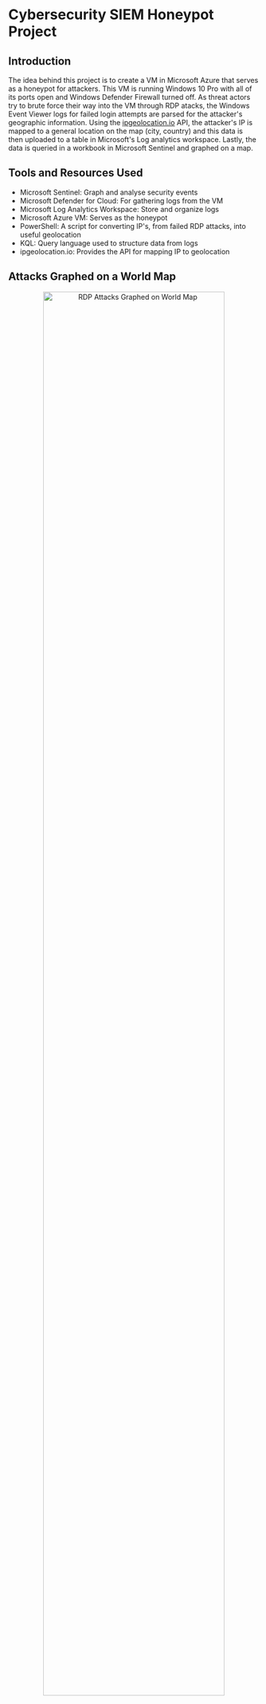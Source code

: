 # Cybersecurity SIEM Honeypot Project

## Introduction
The idea behind this project is to create a VM in Microsoft Azure that serves as a honeypot for attackers. This VM is running Windows 10 Pro with all of its ports open and Windows Defender Firewall turned off. As threat actors try to brute force their way into the VM through RDP atacks, the Windows Event Viewer logs for failed login attempts are parsed for the attacker's geographic information. Using the [ipgeolocation.io](https://app.ipgeolocation.io/) API, the attacker's IP is mapped to a general location on the map (city, country) and this data is then uploaded to a table in Microsoft's Log analytics workspace. Lastly, the data is queried in a workbook in Microsoft Sentinel and graphed on a map.

## Tools and Resources Used
- Microsoft Sentinel: Graph and analyse security events
- Microsoft Defender for Cloud: For gathering logs from the VM
- Microsoft Log Analytics Workspace: Store and organize logs  
- Microsoft Azure VM: Serves as the honeypot
- PowerShell: A script for converting IP's, from failed RDP attacks, into useful geolocation 
- KQL: Query language used to structure data from logs
- ipgeolocation.io: Provides the API for mapping IP to geolocation

## Attacks Graphed on a World Map
<p align="center">
<img src="https://i.imgur.com/m0c1zvd.png" height="85%" width="85%" alt="RDP Attacks Graphed on World Map"/>
</p>

## Most Common Account Names Used During RDP Attacks
<p align="center">
<img src="https://i.imgur.com/tDsjFlr.pngg" height="85%" width="85%" alt="Bar Graph of Common Account Names Used Durng RDP Attacks"/>
</p>

